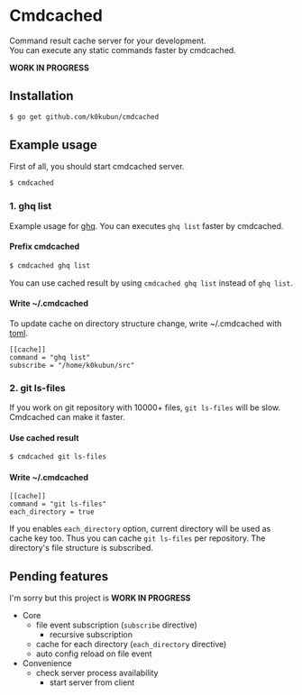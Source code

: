 # Cmdcached

Command result cache server for your development.  
You can execute any static commands faster by cmdcached.  
  
**WORK IN PROGRESS**

## Installation

```bash
$ go get github.com/k0kubun/cmdcached
```

## Example usage

First of all, you should start cmdcached server.

```bash
$ cmdcached
```

### 1. ghq list

Example usage for [ghq](https://github.com/motemen/ghq). You can executes `ghq list` faster by cmdcached.

#### Prefix cmdcached

```bash
$ cmdcached ghq list
```

You can use cached result by using `cmdcached ghq list` instead of `ghq list`.

#### Write ~/.cmdcached

To update cache on directory structure change, write ~/.cmdcached with [toml](https://github.com/toml-lang/toml).

```
[[cache]]
command = "ghq list"
subscribe = "/home/k0kubun/src"
```

### 2. git ls-files

If you work on git repository with 10000+ files, `git ls-files` will be slow. Cmdcached can make it faster.

#### Use cached result

```bash
$ cmdcached git ls-files
```

#### Write ~/.cmdcached

```
[[cache]]
command = "git ls-files"
each_directory = true
```

If you enables `each_directory` option, current directory will be used as cache key too.
Thus you can cache `git ls-files` per repository. The directory's file structure is subscribed.

## Pending features

I'm sorry but this project is **WORK IN PROGRESS**

- Core
  - file event subscription (`subscribe` directive)
    - recursive subscription
  - cache for each directory (`each_directory` directive)
  - auto config reload on file event
- Convenience
  - check server process availability
    - start server from client
